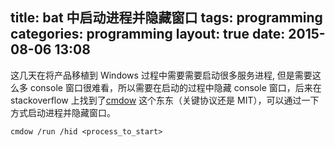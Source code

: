title:  bat 中启动进程并隐藏窗口
tags: programming
categories: programming
layout: true
date: 2015-08-06 13:08
---

这几天在将产品移植到 Windows 过程中需要需要启动很多服务进程, 但是需要这么多 console 窗口很难看，所以需要在启动的过程中隐藏 console 窗口，后来在 stackoverflow 上找到了[cmdow](http://www.commandline.co.uk/cmdow/) 这个东东（关键协议还是 MIT），可以通过一下方式启动进程并隐藏窗口。

```
cmdow /run /hid <process_to_start>
```
